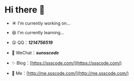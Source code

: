 # Hi there :clap:

- :sunny: I'm currently working on...

- :laughing: I'm currently learning...

- :open_mouth: QQ：***1214756519***

- :open_hands: WeChat：***sunsscode***

- :sparkles: Blog：[https://ssscode.com/](https://ssscode.com/)

- :lemon: Me：[http://me.ssscode.com/](http://me.ssscode.com/)